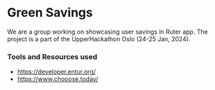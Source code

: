 # Green Savings
We are a group working on showcasing user savings in Ruter app. The project is a part of the UpperHackathon Oslo (24-25 Jan, 2024).

### Tools and Resources used
- https://developer.entur.org/
- https://www.chooose.today/

